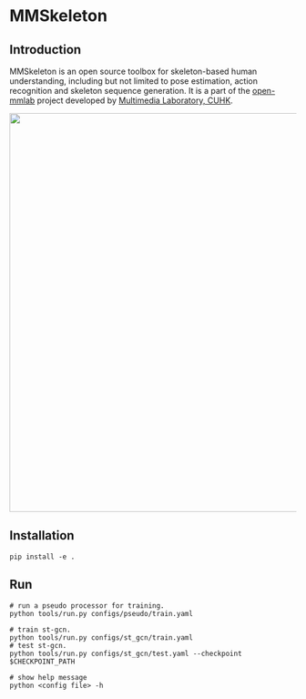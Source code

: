 # MMSkeleton

## Introduction

MMSkeleton is an open source toolbox for skeleton-based human understanding, 
including but not limited to pose estimation, action recognition and skeleton sequence generation.
It is a part of the [open-mmlab](https://github.com/open-mmlab) project developed by [Multimedia Laboratory, CUHK](http://mmlab.ie.cuhk.edu.hk/).

<p align="center">
    <img src="demo/recognition/demo_video.gif", width="700">
</p>

## Installation

``` shell
pip install -e .
```


## Run

``` shell
# run a pseudo processor for training.
python tools/run.py configs/pseudo/train.yaml

# train st-gcn.
python tools/run.py configs/st_gcn/train.yaml
# test st-gcn.
python tools/run.py configs/st_gcn/test.yaml --checkpoint $CHECKPOINT_PATH

# show help message
python <config file> -h

```

